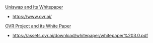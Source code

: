 [Uniswap and Its Whitepaper](https://uniswap.org/)
* https://www.ovr.ai/

[OVR Project and its White Paper](https://assets.ovr.ai)
* https://assets.ovr.ai/download/whitepaper/whitepaper%203.0.pdf
